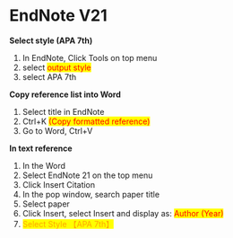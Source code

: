 # EndNote V21

**Select style (APA 7th)**

1. In EndNote, Click Tools on top menu
2. select <mark style="color:red;">output style</mark>
3. select APA 7th

**Copy reference list into Word**

1. Select title in EndNote
2. Ctrl+K <mark style="color:red;">(Copy formatted reference)</mark>
3. Go to Word,  Ctrl+V

**In text reference**

1. In the Word
2. Select EndNote 21 on the top menu
3. Click Insert Citation
4. In the pop window, search paper title
5. Select paper
6. Click Insert, select Insert and display as: <mark style="color:red;">Author (Year)</mark>
7. <mark style="color:orange;">Select Style 【APA 7th】</mark>

